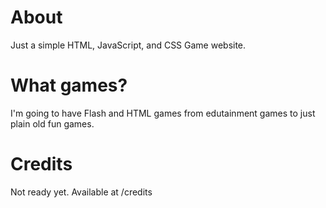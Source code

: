 # About
Just a simple HTML, JavaScript,
and CSS Game website.

# What games?
I'm going to have Flash and HTML games
from edutainment games to just plain old fun games.

# Credits
Not ready yet. Available at /credits
